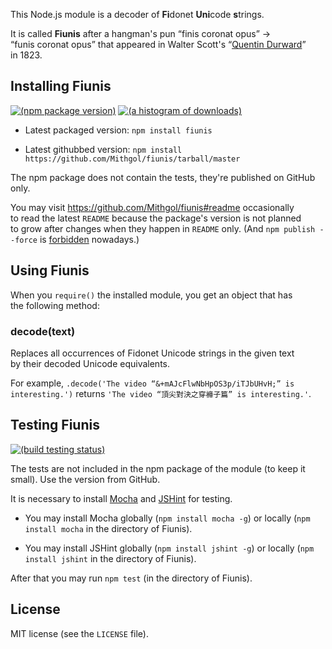This Node.js module is a decoder of <b>Fi</b>donet <b>Uni</b>code <b>s</b>trings.

It is called **Fiunis** after a hangman's pun “finis coronat opus” → “funis coronat opus” that appeared in Walter Scott's “[Quentin Durward](http://en.wikipedia.org/wiki/Quentin_Durward)” in 1823.

## Installing Fiunis

[![(npm package version)](https://nodei.co/npm/fiunis.png?downloads=true)](https://npmjs.org/package/fiunis) [![(a histogram of downloads)](https://nodei.co/npm-dl/fiunis.png?months=3)](https://npmjs.org/package/fiunis)

* Latest packaged version: `npm install fiunis`

* Latest githubbed version: `npm install https://github.com/Mithgol/fiunis/tarball/master`

The npm package does not contain the tests, they're published on GitHub only.

You may visit https://github.com/Mithgol/fiunis#readme occasionally to read the latest `README` because the package's version is not planned to grow after changes when they happen in `README` only. (And `npm publish --force` is [forbidden](http://blog.npmjs.org/post/77758351673/no-more-npm-publish-f) nowadays.)

## Using Fiunis

When you `require()` the installed module, you get an object that has the following method:

### decode(text)

Replaces all occurrences of Fidonet Unicode strings in the given text by their decoded Unicode equivalents.

For example, `.decode('The video “&+mAJcFlwNbHpOS3p/iTJbUHvH;” is interesting.')` returns `'The video “頂尖對決之穿褲子篇” is interesting.'`.

## Testing Fiunis

[![(build testing status)](https://travis-ci.org/Mithgol/fiunis.svg?branch=master)](https://travis-ci.org/Mithgol/fiunis)

The tests are not included in the npm package of the module (to keep it small). Use the version from GitHub.

It is necessary to install [Mocha](http://visionmedia.github.io/mocha/) and [JSHint](http://jshint.com/) for testing.

* You may install Mocha globally (`npm install mocha -g`) or locally (`npm install mocha` in the directory of Fiunis).

* You may install JSHint globally (`npm install jshint -g`) or locally (`npm install jshint` in the directory of Fiunis).

After that you may run `npm test` (in the directory of Fiunis).

## License

MIT license (see the `LICENSE` file).
